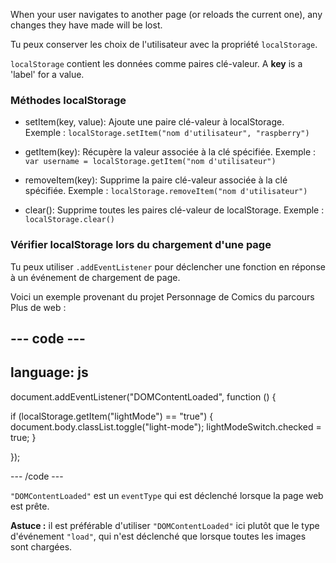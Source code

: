 When your user navigates to another page (or reloads the current one), any changes they have made will be lost.

Tu peux conserver les choix de l'utilisateur avec la propriété `localStorage`.

`localStorage` contient les données comme paires clé-valeur. A **key** is a 'label' for a value.

### Méthodes localStorage

- setItem(key, value):
  Ajoute une paire clé-valeur à localStorage.
  Exemple : `localStorage.setItem("nom d'utilisateur", "raspberry")`

- getItem(key):
  Récupère la valeur associée à la clé spécifiée.
  Exemple : `var username = localStorage.getItem("nom d'utilisateur")`

- removeItem(key):
  Supprime la paire clé-valeur associée à la clé spécifiée.
  Exemple : `localStorage.removeItem("nom d'utilisateur")`

- clear():
  Supprime toutes les paires clé-valeur de localStorage.
  Exemple : `localStorage.clear()`

### Vérifier localStorage lors du chargement d'une page

Tu peux utiliser `.addEventListener` pour déclencher une fonction en réponse à un événement de chargement de page.

Voici un exemple provenant du projet Personnage de Comics du parcours Plus de web :

## --- code ---

## language: js

document.addEventListener("DOMContentLoaded", function () {

if (localStorage.getItem("lightMode") == "true") {
document.body.classList.toggle("light-mode");
lightModeSwitch.checked = true;
}

});

\--- /code ---

`"DOMContentLoaded"` est un `eventType` qui est déclenché lorsque la page web est prête.

**Astuce :** il est préférable d'utiliser `"DOMContentLoaded"` ici plutôt que le type d'événement `"load"`, qui n'est déclenché que lorsque toutes les images sont chargées.

